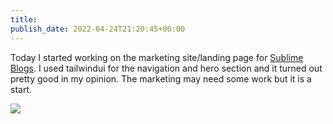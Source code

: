 ```yaml
---
title: 
publish_date: 2022-04-24T21:20:45+00:00
---
```


Today I started working on the marketing site/landing page for [Sublime Blogs](https://sublimeblogs.com). I used tailwindui for the navigation and hero section and it turned out pretty good in my opinion. The marketing may need some work but it is a start.

![](https://lukebouch-com.s3.us-west-004.backblazeb2.com/77/f13b8a1b-1770-42fd-9a6f-3a28705119ae.png)
